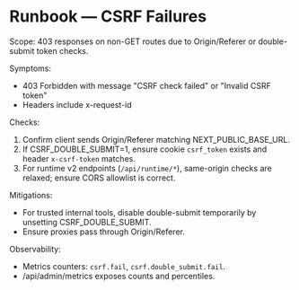 # Runbook — CSRF Failures

Scope: 403 responses on non-GET routes due to Origin/Referer or double-submit token checks.

Symptoms:
- 403 Forbidden with message "CSRF check failed" or "Invalid CSRF token"
- Headers include x-request-id

Checks:
1) Confirm client sends Origin/Referer matching NEXT_PUBLIC_BASE_URL.
2) If CSRF_DOUBLE_SUBMIT=1, ensure cookie `csrf_token` exists and header `x-csrf-token` matches.
3) For runtime v2 endpoints (`/api/runtime/*`), same-origin checks are relaxed; ensure CORS allowlist is correct.

Mitigations:
- For trusted internal tools, disable double-submit temporarily by unsetting CSRF_DOUBLE_SUBMIT.
- Ensure proxies pass through Origin/Referer.

Observability:
- Metrics counters: `csrf.fail`, `csrf.double_submit.fail`.
- /api/admin/metrics exposes counts and percentiles.


